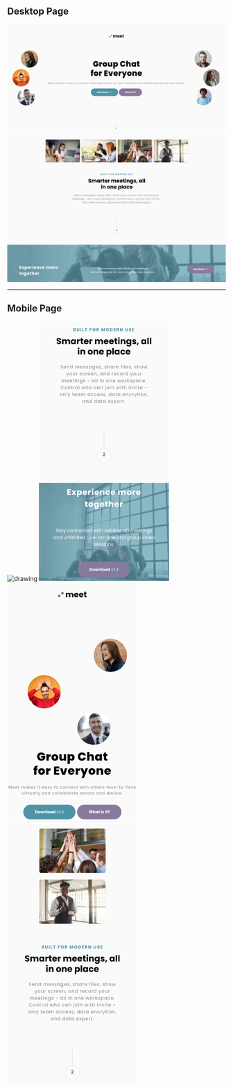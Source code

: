 ## Desktop Page


![Desktop Page](img/HomePageMeet.png)
![Desktop Page2](img/HomePageMeet2.png)

---

## Mobile Page

<img src="img/MonilePageMeet.png" alt="drawing" width="300"/>
<img src="img/MobilePageMeet2.jpg" alt="drawing" width="300"/>
<img src="img/MobilePageMeet3.jpg" alt="drawing" width="300"/>
<img src="img/MobilepageMeet4.jpg" alt="drawing" width="300"/>
